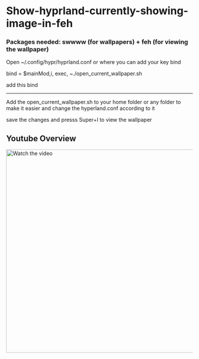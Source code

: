 # Show-hyprland-currently-showing-image-in-feh

<h3>Packages needed: swwww (for wallpapers) + feh (for viewing the wallpaper)</h3>

Open ~/.config/hypr/hyprland.conf
or where you can add your key bind

bind = $mainMod,i, exec, ~./open_current_wallpaper.sh

add this bind

-----------------------------------------------------------------------------------------------------------------------------------------------------------------------------------------------------------
Add the open_current_wallpaper.sh to your home folder or any folder to make it easier and change the hyperland.conf according to it 

save the changes and presss Super+I to view the wallpaper


<h2>Youtube Overview</h2>

<a href="https://www.youtube.com/watch?v=UwpJAeDdvkA" target="_blank">
    <img src="https://imgur.com/a/hWrnJwk" alt="Watch the video" style="width: 900px; height: 550px;"/>
</a>

